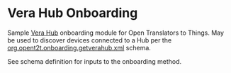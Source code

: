 # Vera Hub Onboarding
Sample [Vera Hub](http://www.getvera.com/) onboarding module for Open Translators to Things. May be used to discover devices connected to a Hub per the 
[org.opent2t.onboarding.getverahub.xml](https://github.com/opent2t/onboarding/blob/master/org.opent2t.onboarding.getverahub/org.opent2t.onboarding.getverahub.xml) schema.

See schema definition for inputs to the onboarding method.
